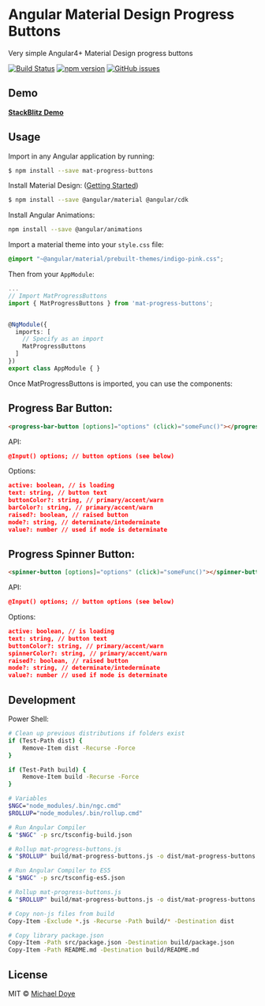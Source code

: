 # Angular Material Design Progress Buttons 
Very simple Angular4+ Material Design progress buttons


[![Build Status](https://travis-ci.org/michaeldoye/mat-progress-buttons.svg?branch=master)](https://travis-ci.org/michaeldoye/mat-progress-buttons) [![npm version](https://badge.fury.io/js/mat-progress-buttons.svg)](https://www.npmjs.com/package/mat-progress-buttons)  [![GitHub issues](https://img.shields.io/github/issues/michaeldoye/mat-progress-buttons.svg)](https://github.com/michaeldoye/mat-progress-buttons/issues)

## Demo

[**StackBlitz Demo**](https://stackblitz.com/edit/mat-progress-buttons-demo)


## Usage

Import in any Angular application by running:

```bash
$ npm install --save mat-progress-buttons
```

Install Material Design: ([Getting Started](https://material.angular.io/guide/getting-started))

```bash
$ npm install --save @angular/material @angular/cdk
```

Install Angular Animations:

```bash
npm install --save @angular/animations
```

Import a material theme into your `style.css` file:

```css
@import "~@angular/material/prebuilt-themes/indigo-pink.css";
```


Then from your `AppModule`:

```typescript
...
// Import MatProgressButtons
import { MatProgressButtons } from 'mat-progress-buttons';


@NgModule({
  imports: [
    // Specify as an import
    MatProgressButtons
  ]
})
export class AppModule { }
```

Once MatProgressButtons is imported, you can use the components:

## Progress Bar Button:

```html
<progress-bar-button [options]="options" (click)="someFunc()"></progress-bar-button>

```
API:

```json
@Input() options; // button options (see below)
```

Options:

```json
active: boolean, // is loading
text: string, // button text
buttonColor?: string, // primary/accent/warn
barColor?: string, // primary/accent/warn
raised?: boolean, // raised button
mode?: string, // determinate/intederminate
value?: number // used if mode is determinate
```

## Progress Spinner Button:

```html 
<spinner-button [options]="options" (click)="someFunc()"></spinner-button>
```

API:

```json
@Input() options; // button options (see below)
```

Options:

```json
active: boolean, // is loading
text: string, // button text
buttonColor?: string, // primary/accent/warn
spinnerColor?: string, // primary/accent/warn
raised?: boolean, // raised button
mode?: string, // determinate/intederminate
value?: number // used if mode is determinate
```

## Development

Power Shell:

```bash
# Clean up previous distributions if folders exist
if (Test-Path dist) {
	Remove-Item dist -Recurse -Force
}

if (Test-Path build) {
	Remove-Item build -Recurse -Force
}

# Variables
$NGC="node_modules/.bin/ngc.cmd"
$ROLLUP="node_modules/.bin/rollup.cmd"

# Run Angular Compiler
& "$NGC" -p src/tsconfig-build.json

# Rollup mat-progress-buttons.js
& "$ROLLUP" build/mat-progress-buttons.js -o dist/mat-progress-buttons.js

# Run Angular Compiler to ES5
& "$NGC" -p src/tsconfig-es5.json

# Rollup mat-progress-buttons.js
& "$ROLLUP" build/mat-progress-buttons.js -o dist/mat-progress-buttons.es5.js

# Copy non-js files from build
Copy-Item -Exclude *.js -Recurse -Path build/* -Destination dist

# Copy library package.json
Copy-Item -Path src/package.json -Destination build/package.json
Copy-Item -Path README.md -Destination build/README.md
```


## License

MIT © [Michael Doye](mailto:michaeldoye[@]gmail.com)